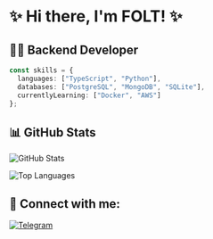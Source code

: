 # ✨ Hi there, I'm FOLT! ✨

## 👨‍💻 Backend Developer

```typescript
const skills = {
  languages: ["TypeScript", "Python"],
  databases: ["PostgreSQL", "MongoDB", "SQLite"],
  currentlyLearning: ["Docker", "AWS"]
};
```

## 📊 GitHub Stats

![GitHub Stats](https://github-readme-stats.vercel.app/api?username=aleksfolt&show_icons=true&theme=radical)

![Top Languages](https://github-readme-stats.vercel.app/api/top-langs/?username=aleksfolt&layout=compact&theme=radical)

## 🔗 Connect with me:

[![Telegram](https://img.shields.io/badge/Telegram-2CA5E0?style=flat-square&logo=telegram&logoColor=white)](https://t.me/aleksfolt)
